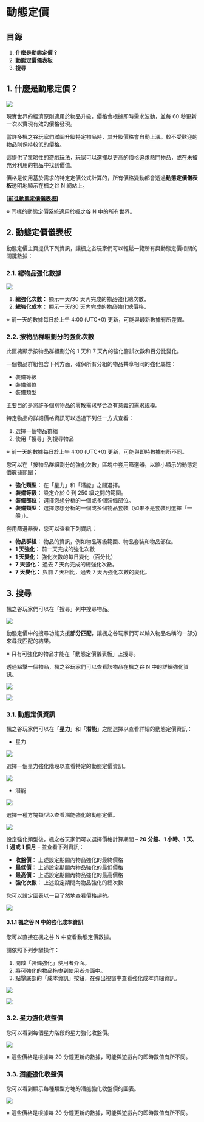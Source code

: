 # 動態定價
## 目錄
1.  **什麼是動態定價？**
2.  **動態定價儀表板**
3.  **搜尋**
## 1. 什麼是動態定價？

![](/images/msn-101/learn-more/image_1747236425322_997.png)

現實世界的經濟原則適用於物品升級，價格會根據即時需求波動，並每 60 秒更新一次以實現有效的價格發現。

當許多楓之谷玩家們試圖升級特定物品時，其升級價格會自動上漲。較不受歡迎的物品則保持較低的價格。

這提供了策略性的遊戲玩法，玩家可以選擇以更高的價格追求熱門物品，或在未被充分利用的物品中找到價值。

價格是使用基於需求的特定定價公式計算的，所有價格變動都會透過**動態定價儀表板**透明地顯示在楓之谷 N 網站上。

**\[**[**前往動態定價儀表板**](https://msu.io/maplestoryn/gamestatus/dynamicpricing)**\]**

※ 同樣的動態定價系統適用於楓之谷 N 中的所有世界。

## 2. 動態定價儀表板

動態定價主頁提供下列資訊，讓楓之谷玩家們可以輕鬆一覽所有與動態定價相關的關鍵數據：

### 2.1. 總物品強化數據

![](/images/msn-101/learn-more/image_1747236425322_166.png)

1.  **總強化次數：** 顯示一天/30 天內完成的物品強化總次數。
2.  **總強化成本：** 顯示一天/30 天内完成的物品強化總價格。

※ 前一天的數據每日於上午 4:00 (UTC+0) 更新，可能與最新數據有所差異。

### 2.2. 按物品群組劃分的強化次數

此區塊顯示按物品群組劃分的 1 天和 7 天內的強化嘗試次數和百分比變化。

一個物品群組包含下列方面，確保所有分組的物品共享相同的強化屬性：

*   裝備等級
*   裝備部位
*   裝備類型

主要目的是將許多個別物品的零散需求整合為有意義的需求規模。

特定物品的詳細價格資訊可以透過下列任一方式查看：

1.  選擇一個物品群組
2.  使用「搜尋」列搜尋物品

※ 前一天的數據每日於上午 4:00 (UTC+0) 更新，可能與即時數據有所不同。

您可以在「按物品群組劃分的強化次數」區塊中套用篩選器，以縮小顯示的動態定價數據範圍：

*   **強化類型：** 在「星力」和「潛能」之間選擇。
*   **裝備等級：** 設定介於 0 到 250 級之間的範圍。
*   **裝備部位：** 選擇您想分析的一個或多個裝備部位。
*   **裝備類型：** 選擇您想分析的一個或多個物品套裝（如果不是套裝則選擇「一般」）。

套用篩選器後，您可以查看下列資訊：

*   **物品群組：** 物品的資訊，例如物品等級範圍、物品套裝和物品部位。
*   **1 天強化：** 前一天完成的強化次數
*   **1 天變化：** 強化次數的每日變化（百分比）
*   **7 天強化：** 過去 7 天內完成的總強化次數。
*   **7 天變化：** 與前 7 天相比，過去 7 天內強化次數的變化。
## 3. 搜尋

楓之谷玩家們可以在「搜尋」列中搜尋物品。

![](/images/msn-101/learn-more/image_1747236425322_260.png)

動態定價中的搜尋功能支援**部分匹配**，讓楓之谷玩家們可以輸入物品名稱的一部分來尋找匹配的結果。

※ 只有可強化的物品才能在「動態定價儀表板」上搜尋。

透過點擊一個物品，楓之谷玩家們可以查看該物品在楓之谷 N 中的詳細強化資訊。

![](/images/msn-101/learn-more/image_1747236425322_199.png)

![](/images/msn-101/learn-more/image_1747236425322_250.png)

### 3.1. 動態定價資訊

楓之谷玩家們可以在「**星力**」和「**潛能**」之間選擇以查看詳細的動態定價資訊：

*   星力

![](/images/msn-101/learn-more/image_1747236425322_696.png)

選擇一個星力強化階段以查看特定的動態定價資訊。

![](/images/msn-101/learn-more/image_1747236425322_463.png)

*   潛能

![](/images/msn-101/learn-more/image_1747236425322_113.png)

選擇一種方塊類型以查看潛能強化的動態定價。

![](/images/msn-101/learn-more/image_1747236425322_79.png)

設定強化類型後，楓之谷玩家們可以選擇價格計算期間 – **20 分鐘、1 小時、1 天、1 週或 1 個月** – 並查看下列資訊：

*   **收盤價：** 上述設定期間內物品強化的最終價格
*   **最低價：** 上述設定期間內物品強化的最低價格
*   **最高價：** 上述設定期間內物品強化的最高價格
*   **強化次數：** 上述設定期間內物品強化的總次數

您可以設定圖表以一目了然地查看價格趨勢。

![](/images/msn-101/learn-more/image_1747236425322_348.png)

#### 3.1.1 楓之谷 N 中的強化成本資訊

您可以直接在楓之谷 N 中查看動態定價數據。

請依照下列步驟操作：

1.  開啟「裝備強化」使用者介面。
2.  將可強化的物品拖曳到使用者介面中。
3.  點擊底部的「成本資訊」按鈕，在彈出視窗中查看強化成本詳細資訊。

![](/images/msn-101/learn-more/image_1747236425322_406.png)

![](/images/msn-101/learn-more/image_1747236425322_271.png)

### 3.2. 星力強化收盤價

您可以看到每個星力階段的星力強化收盤價。

![](/images/msn-101/learn-more/image_1747236425322_828.png)

※ 這些價格是根據每 20 分鐘更新的數據，可能與遊戲內的即時數值有所不同。

### 3.3. 潛能強化收盤價

您可以看到顯示每種類型方塊的潛能強化收盤價的圖表。

![](/images/msn-101/learn-more/image_1747236425322_710.png)

※ 這些價格是根據每 20 分鐘更新的數據，可能與遊戲內的即時數值有所不同。